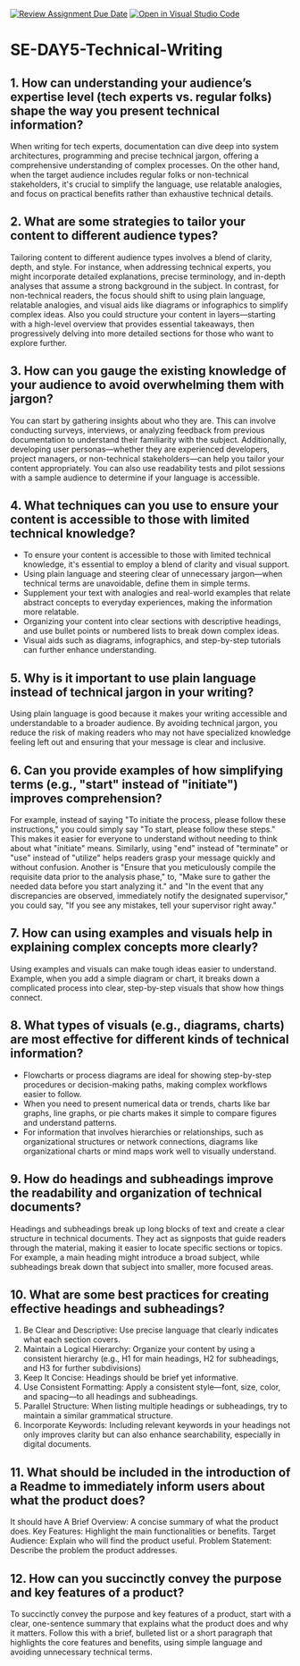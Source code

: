 [![Review Assignment Due Date](https://classroom.github.com/assets/deadline-readme-button-22041afd0340ce965d47ae6ef1cefeee28c7c493a6346c4f15d667ab976d596c.svg)](https://classroom.github.com/a/zsAR-pyY)
[![Open in Visual Studio Code](https://classroom.github.com/assets/open-in-vscode-2e0aaae1b6195c2367325f4f02e2d04e9abb55f0b24a779b69b11b9e10269abc.svg)](https://classroom.github.com/online_ide?assignment_repo_id=18667761&assignment_repo_type=AssignmentRepo)
# SE-DAY5-Technical-Writing
## 1. How can understanding your audience’s expertise level (tech experts vs. regular folks) shape the way you present technical information?
When writing for tech experts, documentation can dive deep into system architectures, programming and precise technical jargon, offering a comprehensive understanding of complex processes. On the other hand, when the target audience includes regular folks or non-technical stakeholders, it's crucial to simplify the language, use relatable analogies, and focus on practical benefits rather than exhaustive technical details. 
## 2. What are some strategies to tailor your content to different audience types?
Tailoring content to different audience types involves a blend of clarity, depth, and style. For instance, when addressing technical experts, you might incorporate detailed explanations, precise terminology, and in-depth analyses that assume a strong background in the subject. In contrast, for non-technical readers, the focus should shift to using plain language, relatable analogies, and visual aids like diagrams or infographics to simplify complex ideas. 
Also you could structure your content in layers—starting with a high-level overview that provides essential takeaways, then progressively delving into more detailed sections for those who want to explore further. 

## 3. How can you gauge the existing knowledge of your audience to avoid overwhelming them with jargon?
You can start by gathering insights about who they are. This can involve conducting surveys, interviews, or analyzing feedback from previous documentation to understand their familiarity with the subject. Additionally, developing user personas—whether they are experienced developers, project managers, or non-technical stakeholders—can help you tailor your content appropriately. You can also use readability tests and pilot sessions with a sample audience to determine if your language is accessible. 
## 4. What techniques can you use to ensure your content is accessible to those with limited technical knowledge?
- To ensure your content is accessible to those with limited technical knowledge, it's essential to employ a blend of clarity and visual support. 
- Using plain language and steering clear of unnecessary jargon—when technical terms are unavoidable, define them in simple terms. 
- Supplement your text with analogies and real-world examples that relate abstract concepts to everyday experiences, making the information more relatable.
- Organizing your content into clear sections with descriptive headings, and use bullet points or numbered lists to break down complex ideas. 
- Visual aids such as diagrams, infographics, and step-by-step tutorials can further enhance understanding. 

## 5. Why is it important to use plain language instead of technical jargon in your writing?
Using plain language is good because it makes your writing accessible and understandable to a broader audience. By avoiding technical jargon, you reduce the risk of making readers who may not have specialized knowledge feeling left out and ensuring that your message is clear and inclusive.

## 6. Can you provide examples of how simplifying terms (e.g., "start" instead of "initiate") improves comprehension?
For example, instead of saying "To initiate the process, please follow these instructions," you could simply say "To start, please follow these steps." This makes it easier for everyone to understand without needing to think about what "initiate" means. Similarly, using "end" instead of "terminate" or "use" instead of "utilize" helps readers grasp your message quickly and without confusion.
Another is  "Ensure that you meticulously compile the requisite data prior to the analysis phase," to, "Make sure to gather the needed data before you start analyzing it." and  "In the event that any discrepancies are observed, immediately notify the designated supervisor," you could say, "If you see any mistakes, tell your supervisor right away." 

## 7. How can using examples and visuals help in explaining complex concepts more clearly?
Using examples and visuals can make tough ideas easier to understand. Example, when you add a simple diagram or chart, it breaks down a complicated process into clear, step-by-step visuals that show how things connect. 
## 8. What types of visuals (e.g., diagrams, charts) are most effective for different kinds of technical information?
- Flowcharts or process diagrams are ideal for showing step-by-step procedures or decision-making paths, making complex workflows easier to follow. 
- When you need to present numerical data or trends, charts like bar graphs, line graphs, or pie charts makes it simple to compare figures and understand patterns. 
- For information that involves hierarchies or relationships, such as organizational structures or network connections, diagrams like organizational charts or mind maps work well to visually understand.

## 9. How do headings and subheadings improve the readability and organization of technical documents?
Headings and subheadings break up long blocks of text and create a clear structure in technical documents. They act as signposts that guide readers through the material, making it easier to locate specific sections or topics. For example, a main heading might introduce a broad subject, while subheadings break down that subject into smaller, more focused areas. 

## 10. What are some best practices for creating effective headings and subheadings?
1. Be Clear and Descriptive: Use precise language that clearly indicates what each section covers.
2. Maintain a Logical Hierarchy: Organize your content by using a consistent hierarchy (e.g., H1 for main headings, H2 for subheadings, and H3 for further subdivisions)
3. Keep It Concise: Headings should be brief yet informative.
4. Use Consistent Formatting: Apply a consistent style—font, size, color, and spacing—to all headings and subheadings.
5. Parallel Structure: When listing multiple headings or subheadings, try to maintain a similar grammatical structure. 
6. Incorporate Keywords: Including relevant keywords in your headings not only improves clarity but can also enhance searchability, especially in digital documents.

## 11. What should be included in the introduction of a Readme to immediately inform users about what the product does?
It should have 
A Brief Overview: A concise summary of what the product does.
Key Features: Highlight the main functionalities or benefits.
Target Audience: Explain who will find the product useful.
Problem Statement: Describe the problem the product addresses.

## 12. How can you succinctly convey the purpose and key features of a product?
To succinctly convey the purpose and key features of a product, start with a clear, one-sentence summary that explains what the product does and why it matters. Follow this with a brief, bulleted list or a short paragraph that highlights the core features and benefits, using simple language and avoiding unnecessary technical terms. 